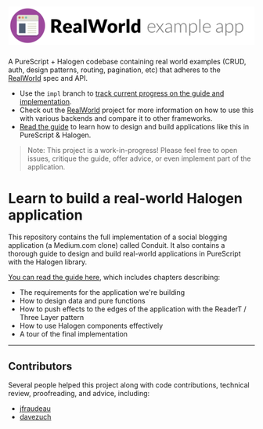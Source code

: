 # ![RealWorld Example App](logo.png)

A PureScript + Halogen codebase containing real world examples (CRUD, auth, design patterns, routing, pagination, etc) that adheres to the [RealWorld](https://github.com/gothinkster/realworld) spec and API. 

- Use the `impl` branch to [track current progress on the guide and implementation](https://github.com/thomashoneyman/purescript-halogen-realworld/tree/impl).
- Check out the [RealWorld](https://github.com/gothinkster/realworld) project for more information on how to use this with various backends and compare it to other frameworks.
- [Read the guide](guide) to learn how to design and build applications like this in PureScript & Halogen.


> Note: This project is a work-in-progress! Please feel free to open issues, critique the guide, offer advice, or even implement part of the application.

# Learn to build a real-world Halogen application

This repository contains the full implementation of a social blogging application (a Medium.com clone) called Conduit. It also contains a thorough guide to design and build real-world applications in PureScript with the Halogen library.

[You can read the guide here](guide), which includes chapters describing:

- The requirements for the application we're building
- How to design data and pure functions
- How to push effects to the edges of the application with the ReaderT / Three Layer pattern
- How to use Halogen components effectively
- A tour of the final implementation

---

## Contributors

Several people helped this project along with code contributions, technical review, proofreading, and advice, including:

- [jfraudeau](https://github.com/jfraudeau)
- [davezuch](https://github.com/davezuch)
